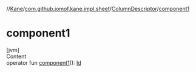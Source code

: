 //[Kane](../../index.md)/[com.github.jomof.kane.impl.sheet](../index.md)/[ColumnDescriptor](index.md)/[component1](component1.md)



# component1  
[jvm]  
Content  
operator fun [component1](component1.md)(): [Id](../../com.github.jomof.kane.impl/index.md#%5Bcom.github.jomof.kane.impl%2FId%2F%2F%2FPointingToDeclaration%2F%5D%2FClasslikes%2F-1386623462)  



